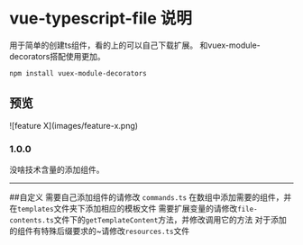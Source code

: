 # vue-typescript-file 说明

用于简单的创建ts组件，看的上的可以自己下载扩展。
和vuex-module-decorators搭配使用更加。

`npm install vuex-module-decorators`

## 预览

\!\[feature X\]\(images/feature-x.png\)

### 1.0.0

没啥技术含量的添加组件。

-----------------------------------------------------------------------------------------------------------

##自定义
需要自己添加组件的请修改 `commands.ts` 在数组中添加需要的组件，并在`templates`文件夹下添加相应的模板文件
需要扩展变量的请修改`file-contents.ts`文件下的`getTemplateContent`方法，并修改调用它的方法
对于添加的组件有特殊后缀要求的~请修改`resources.ts`文件